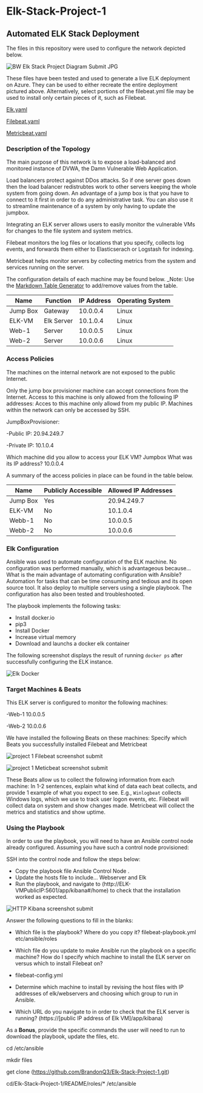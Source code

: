 # Elk-Stack-Project-1

## Automated ELK Stack Deployment

The files in this repository were used to configure the network depicted below.

![BW Elk Stack Project Diagram Submit JPG](https://user-images.githubusercontent.com/84944319/133934596-47d57c29-96cc-4cb4-b0c4-080f70454bcb.jpg)




These files have been tested and used to generate a live ELK deployment on Azure. They can be used to either recreate the entire deployment pictured above. Alternatively, select portions of the filebeat.yml file may be used to install only certain pieces of it, such as Filebeat.

[Elk.yaml](https://github.com/BrandonQ3/Elk-Stack-Project-1/files/7198699/Elk.txt)

[Filebeat.yaml](https://github.com/BrandonQ3/Elk-Stack-Project-1/files/7198712/Filebeat.txt)

[Metricbeat.yaml](https://github.com/BrandonQ3/Elk-Stack-Project-1/files/7198718/Metricbeat.txt)



### Description of the Topology

The main purpose of this network is to expose a load-balanced and monitored instance of DVWA, the Damn Vulnerable Web Application.

Load balancers protect against DDos attacks. So if one server goes down then the load balancer redistrubtes work to other servers keeping the whole system from going down. An advantage of a jump box is that you have to connect to it first in order to do any administrative task. You can also use it to streamline maintenance of a system by only having to update the jumpbox.

Integrating an ELK server allows users to easily monitor the vulnerable VMs for changes to the file system and system metrics.

Filebeat monitors the log files or locations that you specify, collects log events, and forwards them either to Elasticserach or Logstash for indexing.

Metricbeat helps monitor servers by collecting metrics from the system and services running on the server.


The configuration details of each machine may be found below.
_Note: Use the [Markdown Table Generator](http://www.tablesgenerator.com/markdown_tables) to add/remove values from the table.

| Name     | Function | IP Address | Operating System |
|----------|----------|------------|------------------|
| Jump Box | Gateway  | 10.0.0.4   | Linux            |
| ELK-VM      | Elk Server| 10.1.0.4   | Linux            |
| Web-1    | Server| 10.0.0.5   | Linux            |
| Web-2    | Server | 10.0.0.6   | Linux            |

### Access Policies

The machines on the internal network are not exposed to the public Internet. 

Only the jump box provisioner machine can accept connections from the Internet. Access to this machine is only allowed from the following IP addresses:
Acces to this machine only allowd from my public IP.
Machines within the network can only be accessed by SSH.

JumpBoxProvisioner:

-Public IP: 20.94.249.7

-Private IP: 10.1.0.4

Which machine did you allow to access your ELK VM? Jumpbox What was its IP address? 10.0.0.4

A summary of the access policies in place can be found in the table below.

| Name     | Publicly Accessible | Allowed IP Addresses |
|----------|---------------------|----------------------|
| Jump Box | Yes                 |  20.94.249.7        |
| ELK-VM      | No                  | 10.1.0.4             |
| Webb-1   | No                  | 10.0.0.5             |
| Webb-2   | No                  | 10.0.0.6             |

### Elk Configuration

Ansible was used to automate configuration of the ELK machine. No configuration was performed manually, which is advantageous because...
What is the main advantage of automating configuration with Ansible? Automation for tasks that can be time consuming and tedious and its open source tool. It also deploy to multiple servers using a single playbook. The configuration has also been tested and troubleshooted.

The playbook implements the following tasks:
- Install docker.io
- pip3
- Install Docker 
- Increase virtual memory
- Download and launchs a docker elk container

The following screenshot displays the result of running `docker ps` after successfully configuring the ELK instance.

![Elk Docker](https://user-images.githubusercontent.com/84944319/133934950-3b1bf030-3aa5-4db6-b066-bbe7f42f15a1.jpg)



### Target Machines & Beats
This ELK server is configured to monitor the following machines:

-Web-1 10.0.0.5 

-Web-2 10.0.0.6

We have installed the following Beats on these machines:
Specify which Beats you successfully installed Filebeat and Metricbeat

![project 1 Filebeat screenshot submit](https://user-images.githubusercontent.com/84944319/133935162-320423b2-62d9-405a-904c-21cfc2c7d76c.jpg)

![project 1 Meticbeat screenshot submit](https://user-images.githubusercontent.com/84944319/133935181-25e4b2c2-080c-487f-a752-9986212dcb3f.jpg)



These Beats allow us to collect the following information from each machine:
In 1-2 sentences, explain what kind of data each beat collects, and provide 1 example of what you expect to see. E.g., `Winlogbeat` collects Windows logs, which we use to track user logon events, etc. Filebeat will collect data on system and show changes made. Metricbeat will collect the metrics and statistics and show uptime.

### Using the Playbook
In order to use the playbook, you will need to have an Ansible control node already configured. Assuming you have such a control node provisioned: 

SSH into the control node and follow the steps below:
- Copy the playbook file Ansible Control Node .
- Update the hosts file to include... Webserver and Elk 
- Run the playbook, and navigate to (http://ELK-VMPublicIP:5601/app/kibana#/home) to check that the installation worked as expected.

![HTTP Kibana screenshot submit](https://user-images.githubusercontent.com/84944319/133935029-e9016e6d-94bc-4816-b88f-b0bc975cca50.jpg)


Answer the following questions to fill in the blanks:
- Which file is the playbook? Where do you copy it? filebeat-playbook.yml etc/ansible/roles
- Which file do you update to make Ansible run the playbook on a specific machine? How do I specify which machine to install the ELK server on versus which to install Filebeat on? 
-  filebeat-config.yml
-  Determine which machine to install by revising the host files with IP addresses of elk/webservers and choosing which group to run in Ansible.

- Which URL do you navigate to in order to check that the ELK server is running? (https://[public IP address of Elk VM]/app/kibana)

As a **Bonus**, provide the specific commands the user will need to run to download the playbook, update the files, etc.

cd /etc/ansible

mkdir files

get clone (https://github.com/BrandonQ3/Elk-Stack-Project-1.git)

cd/Elk-Stack-Project-1/README/roles/* /etc/ansible
